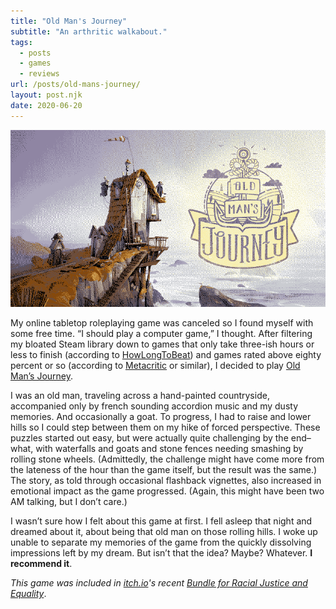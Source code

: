 ```yaml
---
title: "Old Man's Journey"
subtitle: "An arthritic walkabout."
tags:
  - posts
  - games
  - reviews
url: /posts/old-mans-journey/
layout: post.njk
date: 2020-06-20
---
```


![](/images/old-mans-journey.png)

My online tabletop roleplaying game was canceled so I found myself with some free time. “I should play a computer game,” I thought. After filtering my bloated Steam library down to games that only take three-ish hours or less to finish (according to [HowLongToBeat](https://howlongtobeat.com/)) and games rated above eighty percent or so (according to [Metacritic](https://www.metacritic.com/) or similar), I decided to play [Old Man’s Journey](http://oldmansjourney.com/).

I was an old man, traveling across a hand-painted countryside, accompanied only by french sounding accordion music and my dusty memories. And occasionally a goat. To progress, I had to raise and lower hills so I could step between them on my hike of forced perspective. These puzzles started out easy, but were actually quite challenging by the end–what, with waterfalls and goats and stone fences needing smashing by rolling stone wheels. (Admittedly, the challenge might have come more from the lateness of the hour than the game itself, but the result was the same.) The story, as told through occasional flashback vignettes, also increased in emotional impact as the game progressed. (Again, this might have been two AM talking, but I don’t care.)

I wasn’t sure how I felt about this game at first. I fell asleep that night and dreamed about it, about being that old man on those rolling hills. I woke up unable to separate my memories of the game from the quickly dissolving impressions left by my dream. But isn’t that the idea? Maybe? Whatever. **I recommend it**.

*This game was included in [itch.io](https://itch.io/)'s recent [Bundle for Racial Justice and Equality](https://itch.io/b/520/bundle-for-racial-justice-and-equality)*.
